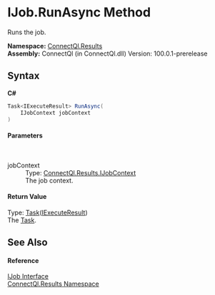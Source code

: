 # IJob.RunAsync Method 
 

Runs the job.

**Namespace:**&nbsp;<a href="N_ConnectQl_Results">ConnectQl.Results</a><br />**Assembly:**&nbsp;ConnectQl (in ConnectQl.dll) Version: 100.0.1-prerelease

## Syntax

**C#**<br />
``` C#
Task<IExecuteResult> RunAsync(
	IJobContext jobContext
)
```


#### Parameters
&nbsp;<dl><dt>jobContext</dt><dd>Type: <a href="T_ConnectQl_Results_IJobContext">ConnectQl.Results.IJobContext</a><br />The job context.</dd></dl>

#### Return Value
Type: <a href="http://msdn2.microsoft.com/en-us/library/dd321424" target="_blank">Task</a>(<a href="T_ConnectQl_Results_IExecuteResult">IExecuteResult</a>)<br />The <a href="http://msdn2.microsoft.com/en-us/library/dd235678" target="_blank">Task</a>.

## See Also


#### Reference
<a href="T_ConnectQl_Results_IJob">IJob Interface</a><br /><a href="N_ConnectQl_Results">ConnectQl.Results Namespace</a><br />